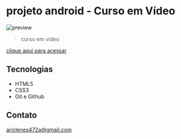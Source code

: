 # projeto android - Curso em Vídeo
                      
![preview](src/imagens/Portfólio.png)

> curso em vídeo

[clique aqui para acessar](https://ariclenesborges.github.io/projeto-android/)



## Tecnologias 

- HTML5
- CSS3
- Git e Github

## Contato

ariclenes472a@gmail.com
  

